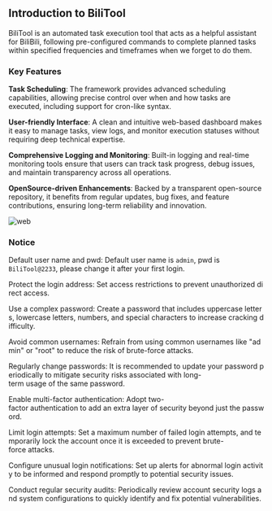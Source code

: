 ## Introduction to BiliTool

BiliTool is an automated task execution tool that acts as a helpful assistant for BiliBili, following pre-configured commands to complete planned tasks within specified frequencies and timeframes when we forget to do them.

### Key Features

**Task Scheduling**: The framework provides advanced scheduling capabilities, allowing precise control over when and how tasks are executed, including support for cron-like syntax.

**User-friendly Interface**: A clean and intuitive web-based dashboard makes it easy to manage tasks, view logs, and monitor execution statuses without requiring deep technical expertise.

**Comprehensive Logging and Monitoring**: Built-in logging and real-time monitoring tools ensure that users can track task progress, debug issues, and maintain transparency across all operations.

**OpenSource-driven Enhancements**: Backed by a transparent open-source repository, it benefits from regular updates, bug fixes, and feature contributions, ensuring long-term reliability and innovation.

![web](https://raw.githubusercontent.com/RayWangQvQ/BiliBiliToolPro/refs/heads/main/docs/imgs/web-schedules.png)

### Notice

Default user name and pwd: Default user name is `admin`, pwd is `BiliTool@2233`, please change it after your first login.

Protect the login address: Set access restrictions to prevent unauthorized direct access.

Use a complex password: Create a password that includes uppercase letters, lowercase letters, numbers, and special characters to increase cracking difficulty.
    
Avoid common usernames: Refrain from using common usernames like "admin" or "root" to reduce the risk of brute-force attacks.
    
Regularly change passwords: It is recommended to update your password periodically to mitigate security risks associated with long-term usage of the same password.
    
Enable multi-factor authentication: Adopt two-factor authentication to add an extra layer of security beyond just the password.
    
Limit login attempts: Set a maximum number of failed login attempts, and temporarily lock the account once it is exceeded to prevent brute-force attacks.
    
Configure unusual login notifications: Set up alerts for abnormal login activity to be informed and respond promptly to potential security issues.
    
Conduct regular security audits: Periodically review account security logs and system configurations to quickly identify and fix potential vulnerabilities.
        